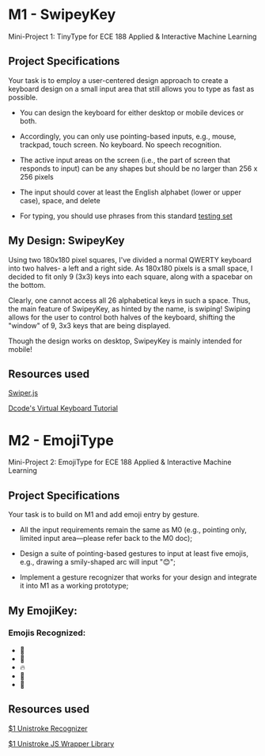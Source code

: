 # M1 - SwipeyKey
Mini-Project 1: TinyType for ECE 188 Applied &amp; Interactive Machine Learning

## Project Specifications
Your task is to employ a user-centered design approach to create a keyboard design on a small input area that still allows you to type as fast as possible.

* You can design the keyboard for either desktop or mobile devices or both.

* Accordingly, you can only use pointing-based inputs, e.g., mouse, trackpad, touch screen. No keyboard. No speech recognition.

* The active input areas on the screen (i.e., the part of screen that responds to input) can be any shapes but should be no larger than 256 x 256 pixels

* The input should cover at least the English alphabet (lower or upper case), space, and delete

* For typing, you should use phrases from this standard [testing set](https://drive.google.com/file/d/1xzjQp5QPM7syozcr9GXpFLVU-ifTQECc/view)


## My Design: SwipeyKey
Using two 180x180 pixel squares, I've divided a normal QWERTY keyboard into two halves- a left and a right side. As 180x180 pixels is a small space, I decided to fit only 9 (3x3) keys into each square, along with a spacebar on the bottom. 

Clearly, one cannot access all 26 alphabetical keys in such a space. Thus, the main feature of SwipeyKey, as hinted by the name, is swiping! Swiping allows for the user to control both halves of the keyboard, shifting the "window" of 9, 3x3 keys that are being displayed.

Though the design works on desktop, SwipeyKey is mainly intended for mobile!

## Resources used
[Swiper.js](https://swiperjs.com/)

[Dcode's Virtual Keyboard Tutorial](https://www.youtube.com/watch?v=N3cq0BHDMOY&ab_channel=dcode)


# M2 - EmojiType
Mini-Project 2: EmojiType for ECE 188 Applied &amp; Interactive Machine Learning

## Project Specifications
Your task is to build on M1 and add emoji entry by gesture.

* All the input requirements remain the same as M0 (e.g., pointing only, limited input area—please refer back to the M0 doc);

* Design a suite of pointing-based gestures to input at least five emojis, e.g., drawing a smily-shaped arc will input "😊"; 

* Implement a gesture recognizer that works for your design and integrate it into M1 as a working prototype;

## My EmojiKey:
### Emojis Recognized:
* 🌊
* 💪
* 🔥
* 🍜
* 💙

## Resources used
[$1 Unistroke Recognizer](http://depts.washington.edu/acelab/proj/dollar/index.html)

[$1 Unistroke JS Wrapper Library](https://github.com/nok/onedollar-unistroke-coffee)